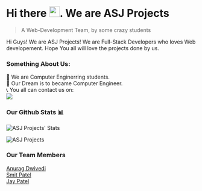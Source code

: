 # Hi there <img src="https://user-images.githubusercontent.com/1303154/88677602-1635ba80-d120-11ea-84d8-d263ba5fc3c0.gif" width="28px">. We are ASJ Projects
> A Web-Development Team, by some crazy students


Hi Guys! We are ASJ Projects! We are Full-Stack Developers who loves Web developement. Hope You all will love the projects done by us.

### Something About Us:

📖 We are Computer Enginerring students. </br>
🔬 Our Dream is to became Computer Engineer. </br>
📞 You all can contact us on: </br>
 <a href="jaypatelxd1314@gmail.com"><img src="https://img.shields.io/badge/Gmail-white.svg?style=for-the-badge&logo=gmail"></a>

### Our Github Stats 📊

![ASJ Projects' Stats](https://awesome-github-stats.azurewebsites.net/user-stats/ASJ-PROJECTS?cardType=github&theme=tokyonight&preferLogin=false)
<p align="left"> <img src="https://komarev.com/ghpvc/?username=ASJ-PROJECTS&label=Profile%20Views&color=orange&style=flat-square" alt="ASJ Projects" /> </p>

### Our Team Members

[Anurag Dwivedi](https://github.com/anuragdwi) </br>
[Smit Patel](https://github.com/smitpatel-7162) </br>
[Jay Patel](https://github.com/AmYaguchi) </br>
